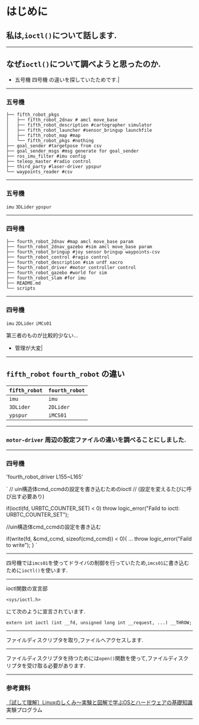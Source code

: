 # はじめに

## 私は,`ioctl()`について話します.

---

## なぜ`ioctl()`について調べようと思ったのか.


- 五号機 四号機 の違いを探していたためです.|

---

### 五号機

    ├── fifth_robot_pkgs
    │   ├── fifth_robot_2dnav # amcl move_base
    │   ├── fifth_robot_description #cartographer simulator
    │   ├── fifth_robot_launcher #sensor_bringup launchfile
    │   ├── fifth_robot_map #map
    │   └── fifth_robot_pkgs #nothing
    ├── goal_sender #targetpose from csv
    ├── goal_sender_msgs #msg generate for goal_sender
    ├── ros_imu_filter #imu config
    ├── teleop_master #radio control
    ├── third_party #laser-driver ypspur
    └── waypoints_reader #csv

---

### 五号機

`imu`
`3DLider`
`ypspur`

---

### 四号機

    ├── fourth_robot_2dnav #map amcl move_base param
    ├── fourth_robot_2dnav_gazebo #sim amcl move_base param
    ├── fourth_robot_bringup #joy sensor bringup waypoints-csv
    ├── fourth_robot_control #ragio control
    ├── fourth_robot_description #sim urdf xacro
    ├── fourth_robot_driver #motor controller control
    ├── fourth_robot_gazebo #world for sim
    ├── fourth_robot_slam #for imu
    ├── README.md
    └── scripts
    
---

### 四号機

`imu`
`2DLider`
`iMCs01`

第三者のものが比較的少ない...

- 管理が大変|

---

## `fifth_robot` `fourth_robot` の違い

|`fifth_robot`|`fourth_robot`|
---|---
|`imu`|`imu`|
|`3DLider`|`2DLider`|
|`ypspur`|`iMCS01`|

---

### `motor-driver` 周辺の設定ファイルの違いを調べることにしました.

---

### 四号機

'fourth_robot_driver L155~L165'


`
  // uin構造体cmd_ccmdの設定を書き込むためのioctl
  // (設定を変えるたびに呼び出す必要あり)

  if(ioctl(fd, URBTC_COUNTER_SET) < 0)
    throw logic_error("Faild to ioctl: URBTC_COUNTER_SET");

  //uin構造体cmd_ccmdの設定を書き込む

  if(write(fd, &cmd_ccmd, sizeof(cmd_ccmd)) < 0){
    ...
    throw logic_error("Faild to write");
  }
`

---

四号機では`imcs01`を使ってドライバの制御を行っていたため,`imcs01`に書き込むために`ioctl()`を使います.

---

ioctl関数の宣言部

`<sys/ioctl.h>`

にて次のように宣言されています.

`extern int ioctl (int __fd, unsigned long int __request, ...) __THROW;`

---

ファイルディスクリプタを取り,ファイルへアクセスします.

---

ファイルディスクリプタを持つためには`open()`関数を使って,ファイルディスクリプタを受け取る必要があります.

---

### 参考資料

[［試して理解］Linuxのしくみ～実験と図解で学ぶOSとハードウェアの基礎知識](http://gihyo.jp/book/2018/978-4-7741-9607-7)実験プログラム

---
